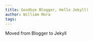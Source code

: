 ```yaml
--- 
title: Goodbye Blogger, Hello Jekyll!
author: William Mora
tags: 
---
```


Moved from Blogger to Jekyll